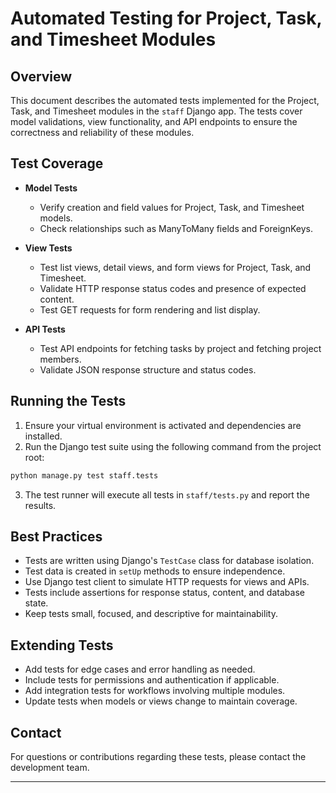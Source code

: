 # Automated Testing for Project, Task, and Timesheet Modules

## Overview

This document describes the automated tests implemented for the Project, Task, and Timesheet modules in the `staff` Django app. The tests cover model validations, view functionality, and API endpoints to ensure the correctness and reliability of these modules.

## Test Coverage

- **Model Tests**
  - Verify creation and field values for Project, Task, and Timesheet models.
  - Check relationships such as ManyToMany fields and ForeignKeys.

- **View Tests**
  - Test list views, detail views, and form views for Project, Task, and Timesheet.
  - Validate HTTP response status codes and presence of expected content.
  - Test GET requests for form rendering and list display.

- **API Tests**
  - Test API endpoints for fetching tasks by project and fetching project members.
  - Validate JSON response structure and status codes.

## Running the Tests

1. Ensure your virtual environment is activated and dependencies are installed.
2. Run the Django test suite using the following command from the project root:

```bash
python manage.py test staff.tests
```

3. The test runner will execute all tests in `staff/tests.py` and report the results.

## Best Practices

- Tests are written using Django's `TestCase` class for database isolation.
- Test data is created in `setUp` methods to ensure independence.
- Use Django test client to simulate HTTP requests for views and APIs.
- Tests include assertions for response status, content, and database state.
- Keep tests small, focused, and descriptive for maintainability.

## Extending Tests

- Add tests for edge cases and error handling as needed.
- Include tests for permissions and authentication if applicable.
- Add integration tests for workflows involving multiple modules.
- Update tests when models or views change to maintain coverage.

## Contact

For questions or contributions regarding these tests, please contact the development team.

---
